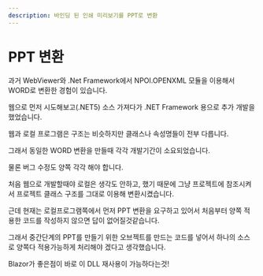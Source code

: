 ```yaml
---
description: 바인딩 된 인쇄 미리보기를 PPT로 변환
---
```


# PPT 변환

과거 WebViewer와 .Net Framework에서 NPOI.OPENXML 모듈을 이용해서 WORD로 변환한 경험이 있습니다.&#x20;



웹으로 먼저 시도해보고(.NET5) 소스 가져다가 .NET Framework 용으로 추가 개발을 했었습니다.&#x20;

웹과 로컬 프로그램은 구조는 비슷하지만 클래스나 속성명들이 전부 다릅니다.&#x20;

그래서 동일한 WORD 변환을 만들때 각각 개발기간이 소요되었습니다.

물론 버그 수정도 양쪽 각각 해야 합니다.



처음 웹으로 개발할때야 로컬은 생각도 안하고, 했기 때문에 그냥 프로젝트에 참조시켜서 프로젝트 클래스 구조를 그대로 이용해 변환시켰습니다.



근데 현재는 로컬프로그램쪽에서  먼저 PPT 변환을 요구하고 있어서 처음부터 양쪽 적용한 코드를 작성하지 않으면 답이 없어질것같습니다.&#x20;



그래서 중간단계의 PPT를 만들기 위한 오브젝트를 만드는 코드를 넣어서 하나의 소스로 양쪽다 적용가능하게 처리해야 겠다고 생각했습니다.&#x20;



Blazor가 좋은점이 바로 이 DLL 재사용이 가능하다는것!


